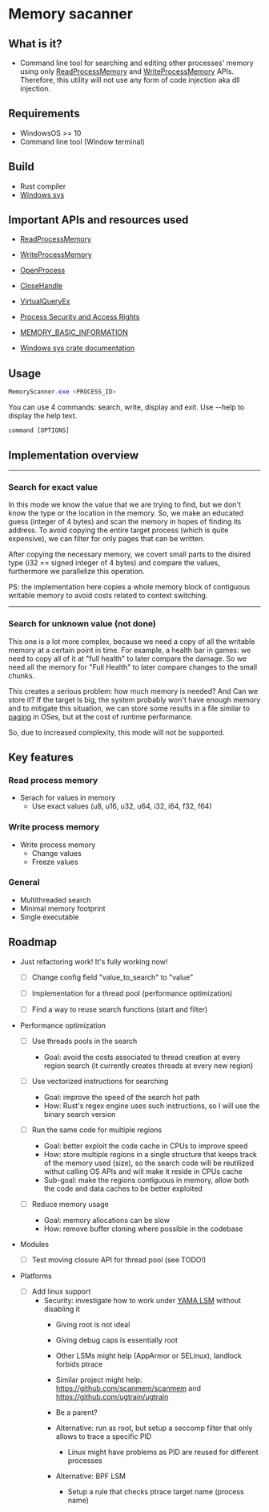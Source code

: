 # Memory sacanner

## What is it?

- Command line tool for searching and editing other processes' memory using only [ReadProcessMemory](https://learn.microsoft.com/en-us/windows/win32/api/memoryapi/nf-memoryapi-readprocessmemory) and [WriteProcessMemory](https://learn.microsoft.com/en-us/windows/win32/api/memoryapi/nf-memoryapi-writeprocessmemory) APIs. Therefore, this utility will not use any form of code injection aka dll injection.

## Requirements

- WindowsOS >= 10
- Command line tool (Window terminal)

## Build

- Rust compiler
- [Windows sys](https://crates.io/crates/windows-sys)

## Important APIs and resources used

- [ReadProcessMemory](https://learn.microsoft.com/en-us/windows/win32/api/memoryapi/nf-memoryapi-readprocessmemory)

- [WriteProcessMemory](https://learn.microsoft.com/en-us/windows/win32/api/memoryapi/nf-memoryapi-writeprocessmemory)

- [OpenProcess](https://learn.microsoft.com/en-us/windows/win32/api/processthreadsapi/nf-processthreadsapi-openprocess)

- [CloseHandle](https://learn.microsoft.com/en-us/windows/win32/api/handleapi/nf-handleapi-closehandle)

- [VirtualQueryEx](https://learn.microsoft.com/en-us/windows/win32/api/memoryapi/nf-memoryapi-virtualqueryex)

- [Process Security and Access Rights](https://learn.microsoft.com/en-us/windows/win32/procthread/process-security-and-access-rights)

- [MEMORY_BASIC_INFORMATION](https://learn.microsoft.com/en-us/windows/win32/api/winnt/ns-winnt-memory_basic_information)

- [Windows sys crate documentation](https://docs.rs/windows-sys/0.42.0/windows_sys/)

## Usage


```powershell
MemoryScanner.exe <PROCESS_ID>
```

You can use 4 commands: search, write, display and exit. Use --help to display the help text.
```
command [OPTIONS]
```

## Implementation overview

---
### Search for exact value

In this mode we know the value that we are trying to find, but we don't know the type or the location in the memory. So, we make an educated guess (integer of 4 bytes) and scan the memory in hopes of finding its address. To avoid copying the entire target process (which is quite expensive), we can filter for only pages that can be written.

After copying the necessary memory, we covert small parts to the disired type (i32 == signed integer of 4 bytes) and compare the values, furthermore we parallelize this operation.

PS: the implementation here copies a whole memory block of contiguous writable memory to avoid costs related to context switching.

---

### Search for unknown value (not done)

This one is a lot more complex, because we need a copy of all the writable memory at a certain point in time. For example, a health bar in games: we need to copy all of it at "full health" to later compare the damage. So we need all the memory for "Full Health" to later compare changes to the small chunks.

This creates a serious problem: how much memory is needed? And Can we store it? If the target is big, the system probably won't have enough memory and to mitigate this situation, we can store some results in a file similar to [paging](https://en.wikipedia.org/wiki/Memory_paging) in OSes, but at the cost of runtime performance.

So, due to increased complexity, this mode will not be supported.

## Key features

### Read process memory
- Serach for values in memory
    - Use exact values (u8, u16, u32, u64, i32, i64, f32, f64)

### Write process memory
- Write process memory
    - Change values
    - Freeze values

### General
- Multithreaded search
- Minimal memory footprint
- Single executable

## Roadmap

* Just refactoring work! It's fully working now!

    * [ ] Change config field "value_to_search" to "value"

    * [ ] Implementation for a thread pool (performance optimization)

    * [ ] Find a way to reuse search functions (start and filter)

* Performance optimization

    * [ ] Use threads pools in the search
        * Goal: avoid the costs associated to thread creation at every region search (it currently creates threads at every new region)

    * [ ] Use vectorized instructions for searching
        * Goal: improve the speed of the search hot path
        * How: Rust's regex engine uses such instructions, so I will use the binary search version

    * [ ] Run the same code for multiple regions
        * Goal: better exploit the code cache in CPUs to improve speed
        * How: store multiple regions in a single structure that keeps track of the memory used (size), so the search code will be reutilized withut calling OS APIs and will make it reside in CPUs cache
        * Sub-goal: make the regions contiguous in memory, allow both the code and data caches to be better exploited

    * [ ] Reduce memory usage
        * Goal: memory allocations can be slow
        * How: remove buffer cloning where possible in the codebase

* Modules
    * [ ] Test moving closure API for thread pool (see TODO!)

* Platforms

    * [ ] Add linux support
        * Security: investigate how to work under [YAMA LSM](https://www.kernel.org/doc/html/v4.15/admin-guide/LSM/Yama.html) without disabling it
            * Giving root is not ideal
            * Giving debug caps is essentially root 
            * Other LSMs might help (AppArmor or SELinux), landlock forbids ptrace
            * Similar project might help: https://github.com/scanmem/scanmem and https://github.com/ugtrain/ugtrain
            * Be a parent?

            * Alternative: run as root, but setup a seccomp filter that only allows to trace a specific PID
                * Linux might have problems as PID are reused for different processes

            * Alternative: BPF LSM
                * Setup a rule that checks ptrace target name (process name)